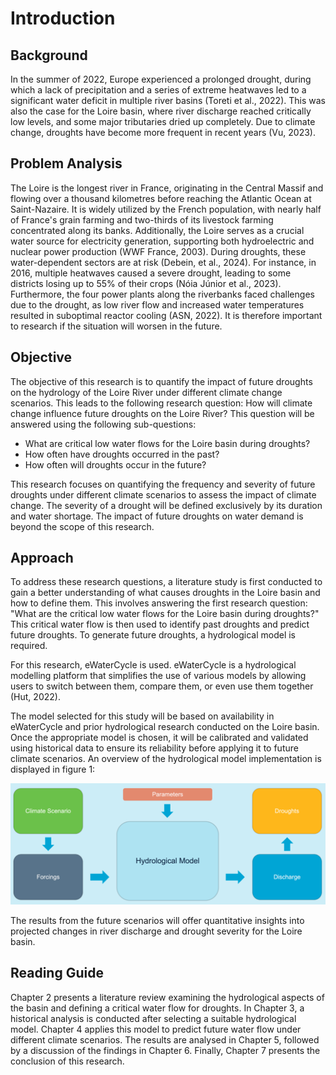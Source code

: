 # Introduction

## Background

In the summer of 2022, Europe experienced a prolonged drought, during which a lack of precipitation
and a series of extreme heatwaves led to a significant water deficit in multiple river basins (Toreti et al.,
2022). This was also the case for the Loire basin, where river discharge reached critically low levels,
and some major tributaries dried up completely. Due to climate change, droughts have become more
frequent in recent years (Vu, 2023).

## Problem Analysis
The Loire is the longest river in France, originating in the Central Massif and flowing over a thousand
kilometres before reaching the Atlantic Ocean at Saint-Nazaire. It is widely utilized by the French
population, with nearly half of France's grain farming and two-thirds of its livestock farming concentrated
along its banks. Additionally, the Loire serves as a crucial water source for electricity generation,
supporting both hydroelectric and nuclear power production (WWF France, 2003).
During droughts, these water-dependent sectors are at risk (Debein, et al., 2024). For instance, in 2016,
multiple heatwaves caused a severe drought, leading to some districts losing up to 55% of their crops
(Nóia Júnior et al., 2023). Furthermore, the four power plants along the riverbanks faced challenges
due to the drought, as low river flow and increased water temperatures resulted in suboptimal reactor
cooling (ASN, 2022). It is therefore important to research if the situation will worsen in the future.

## Objective
The objective of this research is to quantify the impact of future droughts on the hydrology of the Loire
River under different climate change scenarios. This leads to the following research question: How will
climate change influence future droughts on the Loire River? This question will be answered using the
following sub-questions:
- What are critical low water flows for the Loire basin during droughts?
- How often have droughts occurred in the past?
- How often will droughts occur in the future?

This research focuses on quantifying the frequency and severity of future droughts under different
climate scenarios to assess the impact of climate change. The severity of a drought will be defined
exclusively by its duration and water shortage. The impact of future droughts on water demand is
beyond the scope of this research.

## Approach

To address these research questions, a literature study is first conducted to gain a better understanding
of what causes droughts in the Loire basin and how to define them. This involves answering the first
research question: "What are the critical low water flows for the Loire basin during droughts?" This
critical water flow is then used to identify past droughts and predict future droughts. To generate future
droughts, a hydrological model is required.


For this research, eWaterCycle is used. eWaterCycle is a hydrological modelling platform that simplifies
the use of various models by allowing users to switch between them, compare them, or even use them
together (Hut, 2022).

The model selected for this study will be based on availability in eWaterCycle and prior hydrological
research conducted on the Loire basin. Once the appropriate model is chosen, it will be calibrated and
validated using historical data to ensure its reliability before applying it to future climate scenarios. An
overview of the hydrological model implementation is displayed in figure 1:

![figure1](figures/figure1.PNG)

The results from the future scenarios will offer quantitative insights into projected changes in river
discharge and drought severity for the Loire basin.

## Reading Guide

Chapter 2 presents a literature review examining the hydrological aspects of the basin and defining a
critical water flow for droughts. In Chapter 3, a historical analysis is conducted after selecting a suitable
hydrological model. Chapter 4 applies this model to predict future water flow under different climate
scenarios. The results are analysed in Chapter 5, followed by a discussion of the findings in Chapter 6.
Finally, Chapter 7 presents the conclusion of this research.
